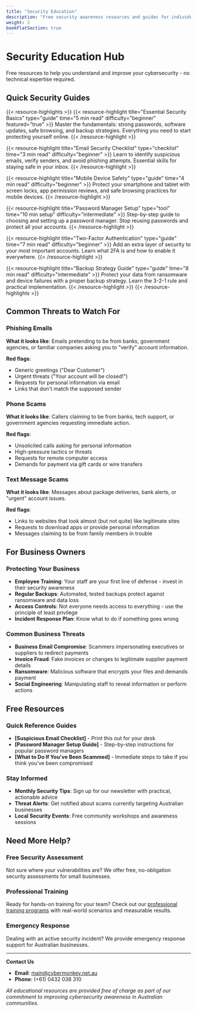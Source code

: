 ```yaml
---
title: "Security Education"
description: "Free security awareness resources and guides for individuals and businesses"
weight: 3
bookFlatSection: true
---
```


# Security Education Hub

Free resources to help you understand and improve your cybersecurity - no technical expertise required.

## Quick Security Guides

{{< resource-highlights >}}
{{< resource-highlight title="Essential Security Basics" type="guide" time="5 min read" difficulty="beginner" featured="true" >}}
Master the fundamentals: strong passwords, software updates, safe browsing, and backup strategies. Everything you need to start protecting yourself online.
{{< /resource-highlight >}}

{{< resource-highlight title="Email Security Checklist" type="checklist" time="3 min read" difficulty="beginner" >}}
Learn to identify suspicious emails, verify senders, and avoid phishing attempts. Essential skills for staying safe in your inbox.
{{< /resource-highlight >}}

{{< resource-highlight title="Mobile Device Safety" type="guide" time="4 min read" difficulty="beginner" >}}
Protect your smartphone and tablet with screen locks, app permission reviews, and safe browsing practices for mobile devices.
{{< /resource-highlight >}}

{{< resource-highlight title="Password Manager Setup" type="tool" time="10 min setup" difficulty="intermediate" >}}
Step-by-step guide to choosing and setting up a password manager. Stop reusing passwords and protect all your accounts.
{{< /resource-highlight >}}

{{< resource-highlight title="Two-Factor Authentication" type="guide" time="7 min read" difficulty="beginner" >}}
Add an extra layer of security to your most important accounts. Learn what 2FA is and how to enable it everywhere.
{{< /resource-highlight >}}

{{< resource-highlight title="Backup Strategy Guide" type="guide" time="8 min read" difficulty="intermediate" >}}
Protect your data from ransomware and device failures with a proper backup strategy. Learn the 3-2-1 rule and practical implementation.
{{< /resource-highlight >}}
{{< /resource-highlights >}}

## **Common Threats to Watch For**

### Phishing Emails
**What it looks like**: Emails pretending to be from banks, government agencies, or familiar companies asking you to "verify" account information.

**Red flags**: 
- Generic greetings ("Dear Customer")
- Urgent threats ("Your account will be closed!")
- Requests for personal information via email
- Links that don't match the supposed sender

### Phone Scams
**What it looks like**: Callers claiming to be from banks, tech support, or government agencies requesting immediate action.

**Red flags**:
- Unsolicited calls asking for personal information
- High-pressure tactics or threats
- Requests for remote computer access
- Demands for payment via gift cards or wire transfers

### **Text Message Scams**
**What it looks like**: Messages about package deliveries, bank alerts, or "urgent" account issues.

**Red flags**:
- Links to websites that look almost (but not quite) like legitimate sites
- Requests to download apps or provide personal information
- Messages claiming to be from family members in trouble

## **For Business Owners**

### **Protecting Your Business**
- **Employee Training**: Your staff are your first line of defense - invest in their security awareness
- **Regular Backups**: Automated, tested backups protect against ransomware and data loss
- **Access Controls**: Not everyone needs access to everything - use the principle of least privilege
- **Incident Response Plan**: Know what to do if something goes wrong

### **Common Business Threats**
- **Business Email Compromise**: Scammers impersonating executives or suppliers to redirect payments
- **Invoice Fraud**: Fake invoices or changes to legitimate supplier payment details
- **Ransomware**: Malicious software that encrypts your files and demands payment
- **Social Engineering**: Manipulating staff to reveal information or perform actions

## **Free Resources**

### **Quick Reference Guides**
- **[Suspicious Email Checklist]** - Print this out for your desk
- **[Password Manager Setup Guide]** - Step-by-step instructions for popular password managers
- **[What to Do If You've Been Scammed]** - Immediate steps to take if you think you've been compromised

### **Stay Informed**
- **Monthly Security Tips**: Sign up for our newsletter with practical, actionable advice
- **Threat Alerts**: Get notified about scams currently targeting Australian businesses
- **Local Security Events**: Free community workshops and awareness sessions

## **Need More Help?**

### **Free Security Assessment**
Not sure where your vulnerabilities are? We offer free, no-obligation security assessments for small businesses.

### **Professional Training**
Ready for hands-on training for your team? Check out our [professional training programs](/offerings/phishing-simulation/training/) with real-world scenarios and measurable results.

### **Emergency Response**
Dealing with an active security incident? We provide emergency response support for Australian businesses.

---

**Contact Us**
- **Email**: [main@cybermonkey.net.au](mailto:main@cybermonkey.net.au)
- **Phone**: (+61) 0432 038 310

*All educational resources are provided free of charge as part of our commitment to improving cybersecurity awareness in Australian communities.*